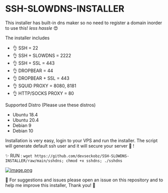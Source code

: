 # SSH-SLOWDNS-INSTALLER

This installer has built-in dns maker so no need to register a domain inorder to use this! *less hassle* 😍

The installer includes

* 👌 SSH = 22
* 👌 SSH + SLOWDNS = 2222
* 👌 SSH + SSL = 443
* 👌 DROPBEAR = 44
* 👌 DROPBEAR + SSL = 443
* 👌 SQUID PROXY = 8080, 8181
* 👌 HTTP/SOCKS PROXY = 80

Supported Distro (Please use these distros)
* Ubuntu 18.4
* Ubuntu 20.4
* Debian 9
* Debian 10

Installation is very easy, login to your VPS and run the installer. The script will generate default ssh user and it will secure your server 💪 !

✨ RUN : `wget https://github.com/devseckobz/SSH-SLOWDNS-INSTALLER/raw/main/sshdns; chmod +x sshdns; ./sshdns`

[![image.png](https://i.postimg.cc/c4f073c5/image.png)](https://postimg.cc/F7FMN78j)

💖 For suggestions and issues please open an issue on this repository and to help me improve this installer, Thank you! 💖
